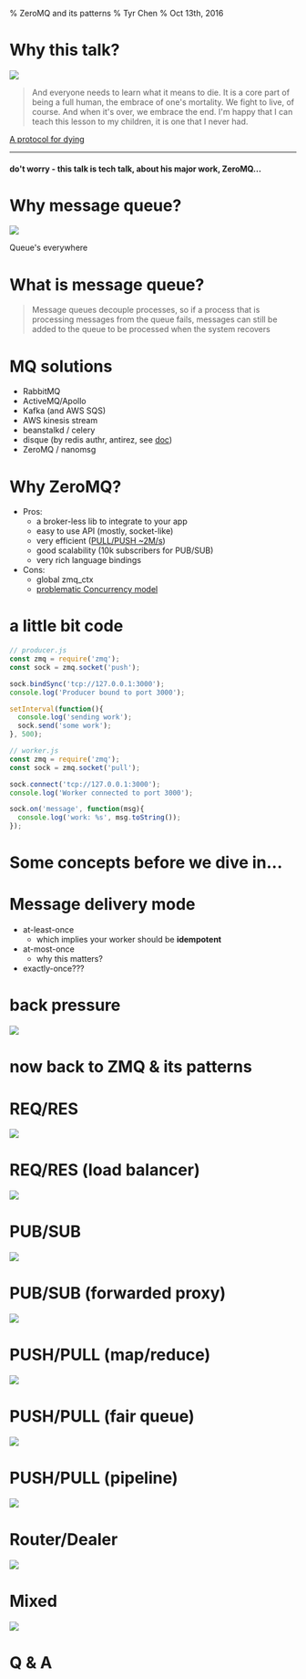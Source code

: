 % ZeroMQ and its patterns
% Tyr Chen
% Oct 13th, 2016

# Why this talk?

![](assets/images/pieter.jpg)

> And everyone needs to learn what it means to die. It is a core part of being a full human, the embrace of one's mortality. We fight to live, of course. And when it's over, we embrace the end. I'm happy that I can teach this lesson to my children, it is one that I never had.

[A protocol for dying](http://hintjens.com/blog:115)

----

#### do't worry - this talk is tech talk, about his major work, ZeroMQ...

# Why message queue?

![](assets/images/costco.jpg)

Queue's everywhere

# What is message queue?

> Message queues decouple processes, so if a process that is processing messages from the queue fails, messages can still be added to the queue to be processed when the system recovers

# MQ solutions

* RabbitMQ
* ActiveMQ/Apollo
* Kafka (and AWS SQS)
* AWS kinesis stream
* beanstalkd / celery
* disque (by redis authr, antirez, see [doc](http://antirez.com/news/88))
* ZeroMQ / nanomsg

# Why ZeroMQ?

* Pros:
    * a broker-less lib to integrate to your app
    * easy to use API (mostly, socket-like)
    * very efficient ([PULL/PUSH ~2M/s](https://github.com/zeromq/jeromq/wiki/Performance))
    * good scalability (10k subscribers for PUB/SUB)
    * very rich language bindings
* Cons:
    * global zmq_ctx
    * [problematic Concurrency model](http://zeromq.org/whitepapers:architecture)

# a little bit code

```javascript
// producer.js
const zmq = require('zmq');
const sock = zmq.socket('push');

sock.bindSync('tcp://127.0.0.1:3000');
console.log('Producer bound to port 3000');

setInterval(function(){
  console.log('sending work');
  sock.send('some work');
}, 500);

// worker.js
const zmq = require('zmq');
const sock = zmq.socket('pull');

sock.connect('tcp://127.0.0.1:3000');
console.log('Worker connected to port 3000');

sock.on('message', function(msg){
  console.log('work: %s', msg.toString());
});
```

# Some concepts before we dive in...

# Message delivery mode

* at-least-once
    * which implies your worker should be __idempotent__
* at-most-once
    * why this matters?
* exactly-once???

# back pressure

![](assets/images/bp.png)

# now back to ZMQ & its patterns

# REQ/RES

![](assets/images/zmq/req.png)

# REQ/RES (load balancer)

![](assets/images/zmq/lb.png)

# PUB/SUB

![](assets/images/zmq/pubsub.png)

# PUB/SUB (forwarded proxy)

![](assets/images/zmq/proxy.png)

# PUSH/PULL (map/reduce)

![](assets/images/zmq/push.png)

# PUSH/PULL (fair queue)

![](assets/images/zmq/push1.png)

# PUSH/PULL (pipeline)

![](assets/images/zmq/pipeline.png)

# Router/Dealer

![](assets/images/zmq/router-dealer.png)

# Mixed

![](assets/images/zmq/mixed.png)

# Q & A
